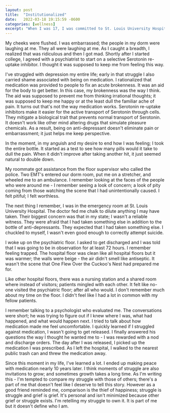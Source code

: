 ```yaml
---
layout: post
title:  "Institutionalized"
date:   2022-03-18 19:15:59 -0600
categories: [wellness]
excerpt: "When I was 17, I was committed to St. Louis University Hospital for 72 hours.  I think moments of struggle are also invitations to grow; and sometimes growth takes a long time.  As I'm writing this - I'm tempted to compare my struggle with those of others; there's a part of me that doesn't feel like I deserve to tell this story.  However as a good friend reminded me, comparison is the thief of happiness; struggle is struggle and grief is grief.  It's personal and isn't minimized because other grief or struggle exists.  I'm retelling my struggle to own it.  It is part of me but it doesn't define who I am."
---
```

My cheeks were flushed.  I was embarrassed; the people in my dorm were laughing at me.  They all were laughing at me.  As I caught a breadth, I realized that was ridiculous and then I got mad.  Shortly after I started college, I agreed with a psychiatrist to start on a selective Serotonin re-uptake inhibitor.  I thought it was supposed to keep me from feeling this way.

I've struggled with depression my entire life; early in that struggle I also carried shame associated with being on medication.  I rationalized that medication was provided to people to fix an acute brokenness.  It was an aid for the body to get better.  In this case, my brokenness was the way I think.  The aid was supposed to prevent me from thinking irrational thoughts; it was supposed to keep me happy or at the least dull the familiar ache of pain.  It turns out that's not the way medication works.  Serotonin re-uptake inhibitors make it easier for the active transport of Serotonin through cells.  They mitigate a biological trait that prevents normal transport of Serotonin.  It doesn't work like other mind altering drugs that simulate pleasure chemicals.  As a result, being on anti-depressant doesn't eliminate pain or embarrassment; it just helps me keep perspective.  

In the moment, in my anguish and my desire to end how I was feeling; I took the entire bottle.  It started as a test to see how many pills would it take to dull the pain.  When it didn't improve after taking another hit, it just seemed natural to double down.

My roommate got assistance from the floor supervisor who called the police.  Two EMT's entered our dorm room, put me on a stretcher, and wheeled me to an ambulance.  I remember looking at the faces of the people who were around me - I remember seeing a look of concern; a look of pity coming from those watching the scene that I had unintentionally caused.  I felt pitiful; I felt worthless.

The next thing I remember, I was in the emergency room at St. Louis University Hospital.  The doctor fed me chalk to dilute anything I may have taken.  Their biggest concern was that in my state; I wasn't a reliable witness.  They were afraid that I had taken something else in addition to the bottle of anti-depressants.  They expected that I had taken something else.  I chuckled to myself, I wasn't even good enough to correctly attempt suicide.  

I woke up on the psychiatric floor.  I asked to get discharged and I was told that I was going to be in observation for at least 72 hours.  I remember feeling trapped.  The hospital floor was clean like all hospital floors but it was warmer; the walls were beige - the air didn't smell like antiseptic.  It wasn't the scene that One Flew Over the Cuckoo's Nest had prepared me for.  

Like other hospital floors, there was a nursing station and a shared room where instead of visitors; patients mingled with each other.  It felt like no-one visited the psychiatric floor; after all who would.  I don't remember much about my time on the floor.  I didn't feel like I had a lot in common with my fellow patients.  

I remember talking to a psychologist who evaluated me.  The conversations were short; he was trying to figure out if I knew where I was, what had happened, and what would happen next.  I tried to talk about how medication made me feel uncomfortable.  I quickly learned if I struggled against medication, I wasn't going to get released.  I finally answered his questions the way I thought he wanted me to - I was rewarded with a nod and discharge orders.  The day after I was released, I picked up the medication I was prescribed.  As I left the hospital, I walked to the nearest public trash can and threw the medication away.

Since this moment in my life, I've learned a lot.  I ended up making peace with medication nearly 10 years later.  I think moments of struggle are also invitations to grow; and sometimes growth takes a long time.  As I'm writing this - I'm tempted to compare my struggle with those of others; there's a part of me that doesn't feel like I deserve to tell this story.  However as a good friend reminded me, comparison is the thief of happiness; struggle is struggle and grief is grief.  It's personal and isn't minimized because other grief or struggle exists.  I'm retelling my struggle to own it.  It is part of me but it doesn't define who I am.  
